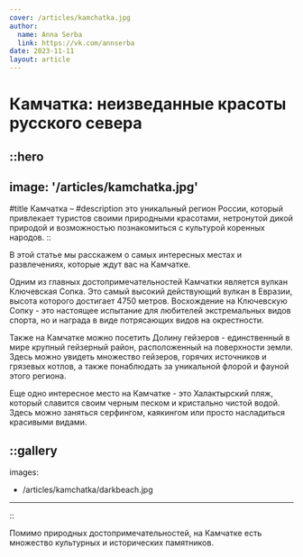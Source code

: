 ```yaml
---
cover: /articles/kamchatka.jpg
author:
  name: Anna Serba
  link: https://vk.com/annserba
date: 2023-11-11
layout: article
---
```


# Камчатка: неизведанные красоты русского севера

::hero
---
image: '/articles/kamchatka.jpg'
---
#title
Камчатка –
#description
это уникальный регион России, который привлекает туристов своими природными красотами, нетронутой дикой природой и возможностью познакомиться с культурой коренных народов.
::

В этой статье мы расскажем о самых интересных местах и развлечениях, которые ждут вас на Камчатке.

Одним из главных достопримечательностей Камчатки является вулкан Ключевская Сопка. Это самый высокий действующий вулкан в Евразии, высота которого достигает 4750 метров. Восхождение на Ключевскую Сопку - это настоящее испытание для любителей экстремальных видов спорта, но и награда в виде потрясающих видов на окрестности.

Также на Камчатке можно посетить Долину гейзеров - единственный в мире крупный гейзерный район, расположенный на поверхности земли. Здесь можно увидеть множество гейзеров, горячих источников и грязевых котлов, а также понаблюдать за уникальной флорой и фауной этого региона.

Еще одно интересное место на Камчатке - это Халактырский пляж, который славится своим черным песком и кристально чистой водой. Здесь можно заняться серфингом, каякингом или просто насладиться красивыми видами.

::gallery
---
images:
  - /articles/kamchatka/darkbeach.jpg
---
::

Помимо природных достопримечательностей, на Камчатке есть множество культурных и исторических памятников.